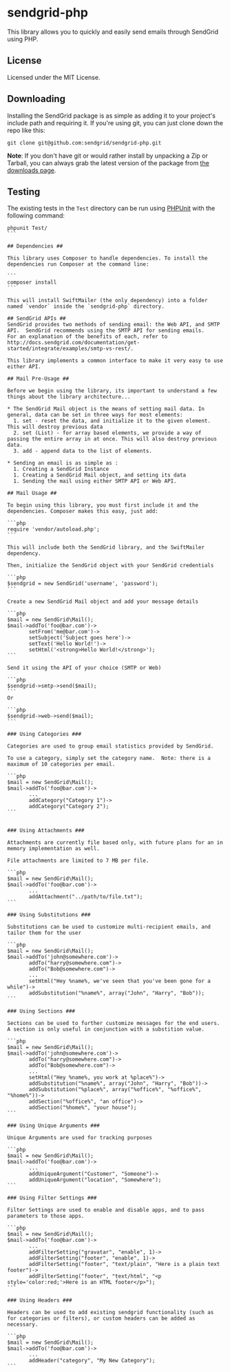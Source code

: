 # sendgrid-php #
This library allows you to quickly and easily send emails through SendGrid using PHP.
 
## License ##
Licensed under the MIT License.

## Downloading ##

Installing the SendGrid package is as simple as adding it to your project's include path and requiring it.  If you're using git, you can just clone down the repo like this:

```
git clone git@github.com:sendgrid/sendgrid-php.git
```

__Note__: If you don't have git or would rather install by unpacking a Zip or Tarball, you can always grab the latest version of the package from [the downloads page](https://github.com/sendgrid/sendgrid-php/downloads). 

## Testing ##

The existing tests in the `Test` directory can be run using [PHPUnit](https://github.com/sebastianbergmann/phpunit/) with the following command:

````
phpunit Test/
```

## Dependencies ##

This library uses Composer to handle dependencies. To install the dependencies run Composer at the command line:

```
composer install
```

This will install SwiftMailer (the only dependency) into a folder named `vendor` inside the `sendgrid-php` directory.

## SendGrid APIs ##
SendGrid provides two methods of sending email: the Web API, and SMTP API.  SendGrid recommends using the SMTP API for sending emails.
For an explanation of the benefits of each, refer to http://docs.sendgrid.com/documentation/get-started/integrate/examples/smtp-vs-rest/.

This library implements a common interface to make it very easy to use either API.

## Mail Pre-Usage ##

Before we begin using the library, its important to understand a few things about the library architecture...

* The SendGrid Mail object is the means of setting mail data. In general, data can be set in three ways for most elements:
  1. set - reset the data, and initialize it to the given element. This will destroy previous data
  2. set (List) - for array based elements, we provide a way of passing the entire array in at once. This will also destroy previous data.
  3. add - append data to the list of elements.

* Sending an email is as simple as :
  1. Creating a SendGrid Instance
  1. Creating a SendGrid Mail object, and setting its data
  1. Sending the mail using either SMTP API or Web API.

## Mail Usage ##

To begin using this library, you must first include it and the dependencies. Composer makes this easy, just add:

```php
require 'vendor/autoload.php';
```

This will include both the SendGrid library, and the SwiftMailer dependency.

Then, initialize the SendGrid object with your SendGrid credentials

```php
$sendgrid = new SendGrid('username', 'password');
```

Create a new SendGrid Mail object and add your message details

```php
$mail = new SendGrid\Mail();
$mail->addTo('foo@bar.com')->
       setFrom('me@bar.com')->
       setSubject('Subject goes here')->
       setText('Hello World!')->
       setHtml('<strong>Hello World!</strong>');
```

Send it using the API of your choice (SMTP or Web)

```php
$sendgrid->smtp->send($mail);
```
Or 

```php
$sendgrid->web->send($mail);
```

### Using Categories ###

Categories are used to group email statistics provided by SendGrid.

To use a category, simply set the category name.  Note: there is a maximum of 10 categories per email.

```php
$mail = new SendGrid\Mail();
$mail->addTo('foo@bar.com')->
       ...
       addCategory("Category 1")->
       addCategory("Category 2");
```


### Using Attachments ###

Attachments are currently file based only, with future plans for an in memory implementation as well.

File attachments are limited to 7 MB per file.

```php
$mail = new SendGrid\Mail();
$mail->addTo('foo@bar.com')->
       ...
       addAttachment("../path/to/file.txt");    
```

### Using Substitutions ###

Substitutions can be used to customize multi-recipient emails, and tailor them for the user

```php
$mail = new SendGrid\Mail();
$mail->addTo('john@somewhere.com')->
       addTo("harry@somewhere.com")->
       addTo("Bob@somewhere.com")->
       ...
       setHtml("Hey %name%, we've seen that you've been gone for a while")->
       addSubstitution("%name%", array("John", "Harry", "Bob"));
```

### Using Sections ###

Sections can be used to further customize messages for the end users. A section is only useful in conjunction with a substition value.

```php
$mail = new SendGrid\Mail();
$mail->addTo('john@somewhere.com')->
       addTo("harry@somewhere.com")->
       addTo("Bob@somewhere.com")->
       ...
       setHtml("Hey %name%, you work at %place%")->
       addSubstitution("%name%", array("John", "Harry", "Bob"))->
       addSubstitution("%place%", array("%office%", "%office%", "%home%"))->
       addSection("%office%", "an office")->
       addSection("%home%", "your house");
```

### Using Unique Arguments ###

Unique Arguments are used for tracking purposes

```php
$mail = new SendGrid\Mail();
$mail->addTo('foo@bar.com')->
       ...
       addUniqueArgument("Customer", "Someone")->
       addUniqueArgument("location", "Somewhere");
```

### Using Filter Settings ###

Filter Settings are used to enable and disable apps, and to pass parameters to those apps.

```php
$mail = new SendGrid\Mail();
$mail->addTo('foo@bar.com')->
       ...
       addFilterSetting("gravatar", "enable", 1)->
       addFilterSetting("footer", "enable", 1)->
       addFilterSetting("footer", "text/plain", "Here is a plain text footer")->
       addFilterSetting("footer", "text/html", "<p style='color:red;'>Here is an HTML footer</p>");
```

### Using Headers ###

Headers can be used to add existing sendgrid functionality (such as for categories or filters), or custom headers can be added as necessary.

```php
$mail = new SendGrid\Mail();
$mail->addTo('foo@bar.com')->
       ...
       addHeader("category", "My New Category");
```
